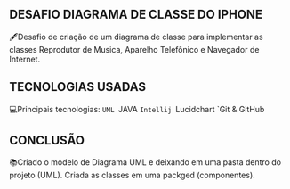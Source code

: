 ## DESAFIO DIAGRAMA DE CLASSE DO IPHONE
🖋️Desafio de criação de um diagrama de classe para implementar as classes Reprodutor de Musica, Aparelho Telefônico e Navegador de Internet.

## TECNOLOGIAS USADAS
💻Principais tecnologias:
`UML
`JAVA
`Intellij
`Lucidchart
`Git & GitHub

## CONCLUSÃO 
📚Criado o modelo de Diagrama UML e deixando em uma pasta dentro do projeto (UML). Criada as classes em uma packged (componentes).
